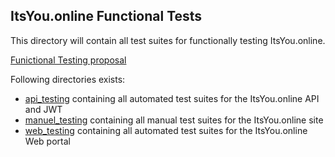 ## ItsYou.online Functional Tests

This directory will contain all test suites for functionally testing ItsYou.online.

[Funictional Testing proposal](https://docs.google.com/spreadsheets/d/1_qO2-mF1Jbk3VWfg_nag1PRY7PK987B9eQGfBiUD5Rg/edit#gid=0)

Following directories exists:
- [api_testing](./api_testing) containing all automated test suites for the ItsYou.online API and JWT
- [manuel_testing](./manuel_testing) containing all manual test suites for the ItsYou.online site
- [web_testing](./web_testing) containing all automated test suites for the ItsYou.online Web portal
